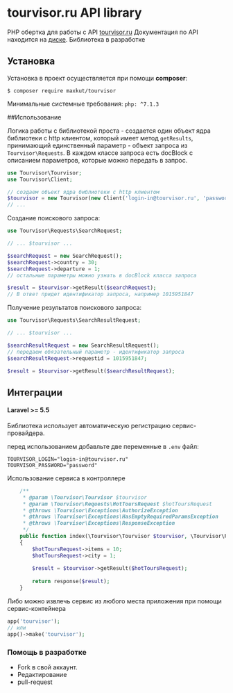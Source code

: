 # tourvisor.ru API library

PHP обертка для работы с API [tourvisor.ru](https://tourvisor.ru "tourvisor.ru")
Документация по API находится на [диске](https://drive.google.com/drive/folders/0B1Lc2hczO1lCZ2VPNlpVcGItZXc "диске"). Библиотека в разработке

## Установка
Установка в проект осуществляется при помощи **composer**: 

`$ composer require maxkut/tourvisor`

Минимальные системные требования:
`php: ^7.1.3`

##Использование

Логика работы с библиотекой проста - создается один объект ядра библиотеки с http клиентом, который имеет метод `getResults`, принимающий единственный параметр - объект запроса из `Tourvisor\Requests`. В каждом классе запроса есть docBlock с описанием параметров, которые можно передать в запрос.

```php
use Tourvisor\Tourvisor;
use Tourvisor\Client;

// создаем объект ядра библиотеки с http клиентом
$tourvisor = new Tourvisor(new Client('login-in@tourvisor.ru', 'password'));
// ...
```

Создание поискового запроса:
```php
use Tourvisor\Requests\SearchRequest;

// ... $tourvisor ...

$searchRequest = new SearchRequest();
$searchRequest->country = 30;
$searchRequest->departure = 1;
// остальные параметры можно узнать в docBlock класса запроса

$result = $tourvisor->getResult($searchRequest); 
// В ответ придет идентификатор запроса, например 1015951847
```

Получение результатов поискового запроса:
```php
use Tourvisor\Requests\SearchResultRequest;

// ... $tourvisor ...

$searchResultRequest = new SearchResultRequest();
// передаем обязательный параметр - идентификатор запроса
$searchResultRequest->requestid = 1015951847;

$result = $tourvisor->getResult($searchResultRequest);
```

## Интеграции
#### Laravel >= 5.5
Библиотека использует автоматическую регистрацию сервис-провайдера.

перед использованием добавльте две переменные в `.env` файл:
```
TOURVISOR_LOGIN="login-in@tourvisor.ru"
TOURVISOR_PASSWORD="password"
```

Использование сервиса в контроллере
```php
    /**
     * @param \Tourvisor\Tourvisor $tourvisor
     * @param \Tourvisor\Requests\HotToursRequest $hotToursRequest
     * @throws \Tourvisor\Exceptions\AuthorizeException
     * @throws \Tourvisor\Exceptions\HasEmptyRequiredParamsException
     * @throws \Tourvisor\Exceptions\ResponseException
     */
    public function index(\Tourvisor\Tourvisor $tourvisor, \Tourvisor\Requests\HotToursRequest $hotToursRequest)
    {
        $hotToursRequest->items = 10;
        $hotToursRequest->city = 1;
        
        $result = $tourvisor->getResult($hotToursRequest);
        
        return response($result);
    }
```
Либо можно извлечь сервис из любого места приложения при помощи сервис-контейнера
```php
app('tourvisor');
// или
app()->make('tourvisor');
```

### Помощь в разработке
- Fork в свой аккаунт.
- Редактирование
- pull-request